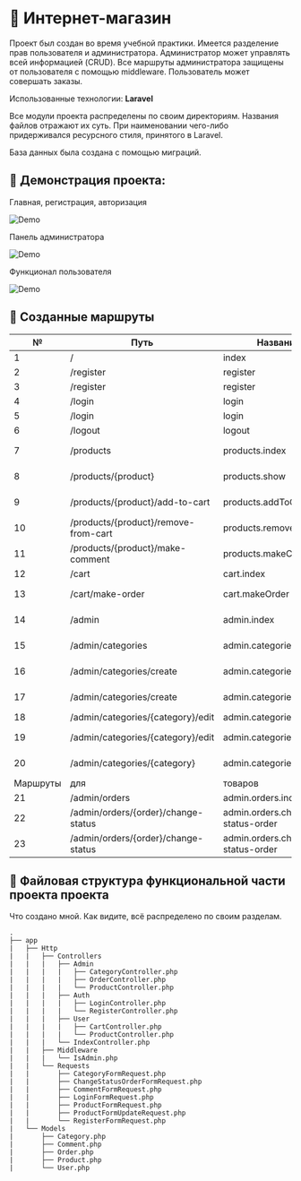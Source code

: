 # :shopping_cart: Интернет-магазин

Проект был создан во время учебной практики. Имеется разделение прав пользователя и администратора. Администратор может управлять всей информацией (CRUD). Все маршруты администратора защищены от пользователя с помощью middleware. Пользователь может совершать заказы.

Использованные технологии: **Laravel**

Все модули проекта распределены по своим директориям. Названия файлов отражают их суть. При наименовании чего-либо придерживался ресурсного стиля, принятого в Laravel.

База данных была создана с помощью миграций.

## :cinema: Демонстрация проекта:

Главная, регистрация, авторизация

![Demo](https://media.giphy.com/media/MxZu5slmYQbboSZUcJ/giphy.gif)

Панель администратора

![Demo](https://media.giphy.com/media/3khWwwprdQDrlRQWAZ/giphy.gif)

Функционал пользователя

![Demo](https://media.giphy.com/media/QWfT5nBOuM2tNhapmm/giphy.gif)

## :twisted_rightwards_arrows: Созданные маршруты

| № | Путь | Название | Http метод | Middleware | Контроллер, метод |
| --- | --- | --- | --- | --- | --- |
| 1 | / | index | GET | x | IndexController, index |
| 2 | /register | register | GET | guest | RegisterController, index |
| 3 | /register | register | POST | guest | RegisterController, store |
| 4 | /login | login | GET | guest | LoginController, index |
| 5 | /login | login | POST | guest | LoginController, login |
| 6 | /logout | logout | GET | auth | LoginController, logout |
| 7 | /products | products.index | GET | x | User\ProductController, index |
| 8 | /products/{product} | products.show | GET | x | User\ProductController, show |
| 9 | /products/{product}/add-to-cart | products.addToCart | POST | auth | User\ProductController, addProductToCart |
| 10 | /products/{product}/remove-from-cart | products.removeFromCart | POST | auth | User\ProductController, removeProductFromCart |
| 11 | /products/{product}/make-comment | products.makeComment | POST | auth | CommentController, store |
| 12 | /cart | cart.index | GET | auth | CartController, index |
| 13 | /cart/make-order | cart.makeOrder | POST | auth | CartController, makeOrder |
| 14 | /admin | admin.index | GET | auth, admin | IndexController, dashboard |
| 15 | /admin/categories | admin.categories.index | GET | auth, admin | CategoryController, index |
| 16 | /admin/categories/create | admin.categories.create | GET | auth, admin | CategoryController, create |
| 17 | /admin/categories/create | admin.categories.create | POST | auth, admin | CategoryController, store |
| 18 | /admin/categories/{category}/edit | admin.categories.edit | GET | auth, admin | CategoryController, edit |
| 19 | /admin/categories/{category}/edit | admin.categories.edit | PUT | auth, admin | CategoryController, update |
| 20 | /admin/categories/{category} | admin.categories.destroy | DELETE | auth, admin | CategoryController, destroy |
| Маршруты | для | товаров | аналогичны |  |  |
| 21 | /admin/orders | admin.orders.index | GET | auth, admin | OrderController, index |
| 22 | /admin/orders/{order}/change-status | admin.orders.change-status-order | GET | auth, admin | OrderController, edit |
| 23 | /admin/orders/{order}/change-status | admin.orders.change-status-order | POST | auth, admin | OrderController, update |

## :deciduous_tree: Файловая структура функциональной части проекта проекта

Что создано мной. Как видите, всё распределено по своим разделам.
```
.
├── app
|   ├── Http
|   |   ├── Controllers
|   |   |   ├── Admin
|   |   |   |   ├── CategoryController.php
|   |   |   |   ├── OrderController.php
|   |   |   |   └── ProductController.php
|   |   |   ├── Auth
|   |   |   |   ├── LoginController.php
|   |   |   |   └── RegisterController.php
|   |   |   ├── User
|   |   |   |   ├── CartController.php
|   |   |   |   └── ProductController.php
|   |   |   └── IndexController.php
|   |   ├── Middleware
|   |   |   └── IsAdmin.php
|   |   └── Requests
|   |       ├── CategoryFormRequest.php
|   |       ├── ChangeStatusOrderFormRequest.php
|   |       ├── CommentFormRequest.php
|   |       ├── LoginFormRequest.php
|   |       ├── ProductFormRequest.php
|   |       ├── ProductFormUpdateRequest.php
|   |       └── RegisterFormRequest.php
|   └── Models
|       ├── Category.php
|       ├── Comment.php
|       ├── Order.php
|       ├── Product.php
|       └── User.php
```
